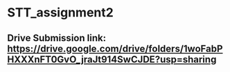 # STT_assignment2

## Drive Submission link: https://drive.google.com/drive/folders/1woFabPHXXXnFT0GvO_jraJt914SwCJDE?usp=sharing

